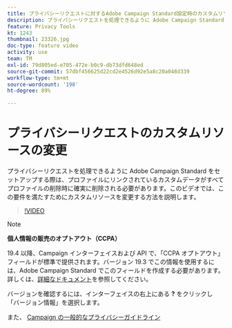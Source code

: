 ```yaml
---
title: プライバシーリクエストに対するAdobe Campaign Standard設定時のカスタムリソースの変更
description: プライバシーリクエストを処理できるように Adobe Campaign Standard をセットアップする際は、プロファイルにリンクされているカスタムデータがすべてプロファイルの削除時に確実に削除される必要があります。このビデオでは、この要件を満たすためにカスタムリソースを変更する方法を説明します。
feature: Privacy Tools
kt: 1243
thumbnail: 23326.jpg
doc-type: feature video
activity: use
team: TM
exl-id: 79d805ed-e705-472e-b0c9-db73dfd648ed
source-git-commit: 57dbf456625d22cd2e4526d92e5a8c20a048d339
workflow-type: tm+mt
source-wordcount: '198'
ht-degree: 89%

---
```


# プライバシーリクエストのカスタムリソースの変更

プライバシーリクエストを処理できるように Adobe Campaign Standard をセットアップする際は、プロファイルにリンクされているカスタムデータがすべてプロファイルの削除時に確実に削除される必要があります。このビデオでは、この要件を満たすためにカスタムリソースを変更する方法を説明します。

>[!VIDEO](https://video.tv.adobe.com/v/23326?quality=12)

>[!NOTE]
>
>**個人情報の販売のオプトアウト（CCPA）**
>
>19.4 以降、Campaign インターフェイスおよび API で、「CCPA オプトアウト」フィールドが標準で提供されます。バージョン 19.3 でこの情報を使用するには、Adobe Campaign Standard でこのフィールドを作成する必要があります。詳しくは、[詳細なドキュメント](https://experienceleague.adobe.com/docs/campaign-standard/using/getting-started/privacy/privacy-requests.html?lang=ja#privacy-requests)を参照してください。
>
> バージョンを確認するには、インターフェイスの右上にある **?** をクリックし「バージョン情報」を選択します。

また、 [Campaign の一般的なプライバシーガイドライン](https://experienceleague.adobe.com/docs/campaign-classic/using/getting-started/privacy/privacy-management.html?lang=ja)
